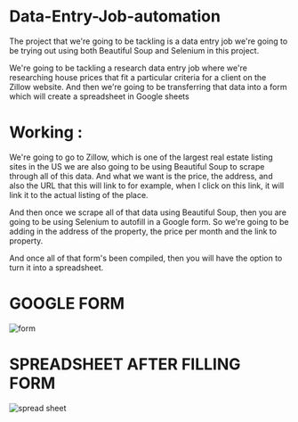 # Data-Entry-Job-automation
The project that we're going to be tackling is a data entry job we're going to be trying out using both Beautiful Soup and Selenium in this project.

We're going to be tackling a research data entry job where we're researching house prices that fit a particular criteria for a client on the Zillow 
website. And then we're going to be transferring that data into a form which will create a spreadsheet in Google sheets



# Working :
We're going to go to Zillow, which is one of the largest real estate listing sites in the US we are also going to be using Beautiful Soup to scrape 
through all of this data. And what we want is the price, the address, and also the URL that this will link to
for example,
when I click on this link, it will link it to the actual listing of the place. 

And then once we scrape all of that data using Beautiful Soup, then you are going to be using 
Selenium to autofill in a Google form. So we're going to be adding in the address of the property, the price per month and the link to property.

And once all of that form's been compiled, then you will have the option to turn it into a spreadsheet.

# GOOGLE FORM 

![form](https://user-images.githubusercontent.com/82333746/140533274-7238f5a2-39bd-4694-9904-986996ef276c.JPG)

# SPREADSHEET AFTER FILLING FORM 

![spread sheet](https://user-images.githubusercontent.com/82333746/140533295-3fcfa199-de71-4c3a-8893-80d4b18b67e2.JPG)


